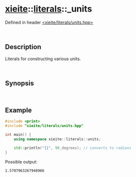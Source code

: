 # [xieite](../../xieite.md)\:\:[literals](../../literals.md)\:\:\_units
Defined in header [<xieite/literals/units.hpp>](../../../include/xieite/literals/units.hpp)

&nbsp;

## Description
Literals for constructing various units.

&nbsp;

## Synopsis


&nbsp;

## Example
```cpp
#include <print>
#include "xieite/literals/units.hpp"

int main() {
    using namespace xieite::literals::units;

    std::println("{}", 90_degrees); // converts to radians
}
```
Possible output:
```
1.5707963267948966
```
